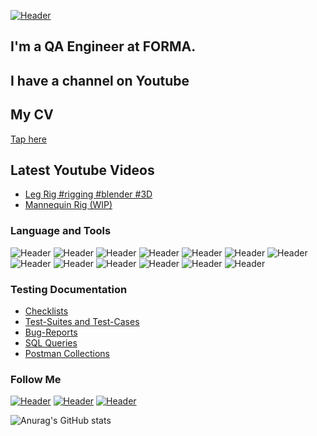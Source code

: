 [![Header](https://github.com/Eu-Ti/Eu-Ti/blob/main/assets/header.png)](https://www.artstation.com/eugene_tim)
## I'm a QA Engineer at FORMA. 
## I have a channel on Youtube
## My CV
[Tap here](https://drive.google.com/drive/folders/1IylRN6uPyi8ypqTF0dyK4u6FhOsWt-Kp?usp=sharing/)

## Latest Youtube Videos

<!-- YOUTUBE:START -->
- [Leg Rig #rigging #blender #3D](https://www.youtube.com/watch?v=yD536aHdc8g)
- [Mannequin Rig &lpar;WIP&rpar;](https://www.youtube.com/shorts/dkAfp1cZW-8)
<!-- YOUTUBE:END -->

### Language and Tools
![Header](https://img.shields.io/badge/Postman-090909?style=for-the-badge&logo=postman&logoColor=f76935)
![Header](https://img.shields.io/badge/Swagger-090909?style=for-the-badge&logo=swagger&logoColor=7ede2b)
![Header](https://img.shields.io/badge/Github-090909?style=for-the-badge&logo=github&logoColor=8cc4d7)
![Header](https://img.shields.io/badge/Jenkins-090909?style=for-the-badge&logo=jenkins&logoColor=f7f7f7)
![Header](https://img.shields.io/badge/MySQL-090909?style=for-the-badge&logo=mysql&logoColor=00618a)
![Header](https://img.shields.io/badge/DevTools-090909?style=for-the-badge&logo=googlechrome&logoColor=2674f2)
![Header](https://img.shields.io/badge/AndroidStudio-090909?style=for-the-badge&logo=androidstudio&logoColor=3ad07d)
![Header](https://img.shields.io/badge/CharlesProxy-090909?style=for-the-badge&logo=charlesproxy&logoColor=8cc4d7)
![Header](https://img.shields.io/badge/Blender-090909?style=for-the-badge&logo=Blender&logoColor=e87d0d)
![Header](https://img.shields.io/badge/Substance_3D_Painter-090909?style=for-the-badge&logo=Adobe&logoColor=97E742)
![Header](https://img.shields.io/badge/Marmoset_Toolbag-090909?style=for-the-badge&logo=Marmoset&logoColor=97E742)
![Header](https://img.shields.io/badge/Python-090909?style=for-the-badge&logo=Python&logoColor=FFDB54)
![Header](https://img.shields.io/badge/Vanessa-090909?style=for-the-badge&logo=Vanessa&logoColor=3B72A2)

### Testing Documentation

- [Checklists](https://github.com/artichokeee/checklist)
- [Test-Suites and Test-Cases](https://github.com/artichokeee/test-cases)
- [Bug-Reports](https://github.com/artichokeee/bug-reports)
- [SQL Queries](https://github.com/artichokeee/SQL)
- [Postman Collections](https://github.com/artichokeee/postman)

### Follow Me
[![Header](https://img.shields.io/badge/Youtube-090909?style=for-the-badge&logo=youtube&logoColor=f70000)](https://www.youtube.com/channel/UCXeLulIJ2qAbpcuKfKluQ_g)
[![Header](https://img.shields.io/badge/Telegram-090909?style=for-the-badge&logo=telegram&logoColor=31a5db)](https://t.me/Eu_Ti)
[![Header](https://img.shields.io/badge/Linkedin-090909?style=for-the-badge&logo=linkedin&logoColor=0073b1)](https://www.linkedin.com/in/eugene-timko/)

![Anurag's GitHub stats](https://github-readme-stats.vercel.app/api?username=artichokeee&show_icons=true&theme=radical)